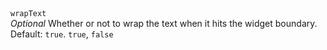 <tr>
    <td>
        <code>wrapText</code>
        <br />
        <em>Optional</em> Whether or not to wrap the text when it hits the widget boundary. Default: <code>true</code>.
    </td>
    <td><code>true</code>, <code>false</code></td>
</tr>